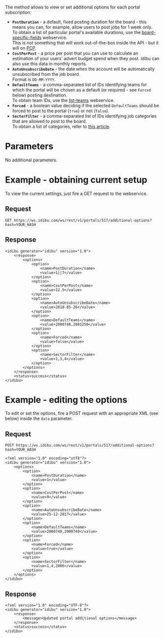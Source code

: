 <p>The method allows to view or set additional options for each portal subscription:</p>
<ul>
  <li><strong><code>PostDuration</code></strong> - a default, fixed posting duration for the board - this means you can, for example, allow users to post jobs for 1 week only.<br/>To obtain a list of particular portal's available durations, use the <a href="https://github.com/oneworldmarket/idibu-api/blob/master/api-v3/board-specific-fields.md" target="_blank">board-specific-fields</a> webservice.<br/>This is not something that will work out-of-the-box inside the API - but it will on <a href="https://github.com/oneworldmarket/idibu-api/blob/master/api-v3/pcp.md" target="_blank">PCP</a>.</li>
  <li><strong><code>CostPerPost</code></strong> - a price per post that you can use to calculate an estimation of your users' advert budget spend when they post. Idibu can also use this data in monthly reports.</li>
  <li><strong><code>AutoUnsubscribeDate</code></strong> - the date when the account will be automatically unsubscribed from the job board.<br/>Format is <code>DD-MM-YYYY</code>.</li>
  <li><strong><code>DefaultTeams</code></strong> - a comma-separated list of IDs identifying teams for which the portal will be chosen as a default (or required - see <code>Forced</code> below) posting destination.<br/>To obtain team IDs, use the <a href="https://github.com/oneworldmarket/idibu-api/blob/master/webservices/user-management/list-teams.md" target="_blank">list-teams</a> webservice.</li>
  <li><strong><code>Forced</code></strong> - a boolean value deciding if the selected <code>DefaultTeams</code> should be forced to post to the portal (<code>true</code>) or not (<code>false</code>).</li>
  <li><strong><code>SectorFilter</code></strong> - a comma-separated list of IDs identifying job categories that are allowed to post to the board.<br/>To obtain a list of categories, refer to <a href="https://github.com/oneworldmarket/idibu-api/blob/master/api-v3/Sector-and-locations.md" target="_blank">this article</a>.</li>
</ul>
<h1>Parameters</h1>
<p>No additional parameters.</p>
<h1>Example - obtaining current setup</h1>
<p>To view the current settings, just fire a GET request to the webservice.</p>
<h2>Request</h2>
<pre><code>GET https://ws.idibu.com/ws/rest/v1/portals/517/additional-options?hash=YOUR_HASH</code></pre>
<h2>Response</h2>
<pre><code type="xml">&lt;idibu generator=&quot;idibu&quot; version=&quot;1.0&quot;&gt;
	&lt;response&gt;
		&lt;options&gt;
			&lt;option&gt;
				&lt;name&gt;PostDuration&lt;/name&gt;
				&lt;value&gt;1||7&lt;/value&gt;
			&lt;/option&gt;
			&lt;option&gt;
				&lt;name&gt;CostPerPost&lt;/name&gt;
				&lt;value&gt;12.5&lt;/value&gt;
			&lt;/option&gt;
			&lt;option&gt;
				&lt;name&gt;AutoUnsubscribeDate&lt;/name&gt;
				&lt;value&gt;2018-05-26&lt;/value&gt;
			&lt;/option&gt;
			&lt;option&gt;
				&lt;name&gt;DefaultTeams&lt;/name&gt;
				&lt;value&gt;2000748,2001250&lt;/value&gt;
			&lt;/option&gt;
			&lt;option&gt;
				&lt;name&gt;Forced&lt;/name&gt;
				&lt;value&gt;false&lt;/value&gt;
			&lt;/option&gt;
			&lt;option&gt;
				&lt;name&gt;SectorFilter&lt;/name&gt;
				&lt;value&gt;1,3,4&lt;/value&gt;
			&lt;/option&gt;
		&lt;/options&gt;
	&lt;/response&gt;
	&lt;status&gt;success&lt;/status&gt;
&lt;/idibu&gt;
</code></pre>
<h1>Example - editing the options</h1>
<p>To edit or set the options, fire a POST request with an appropriate XML (see below) inside the <code>data</code> parameter.</p>
<h2>Request</h2>
<pre><code>POST https://ws.idibu.com/ws/rest/v1/portals/517/additional-options?hash=YOUR_HASH</code></pre>
<pre><code type="xml">&lt;?xml version=&quot;1.0&quot; encoding=&quot;utf8&quot;?&gt;
&lt;idibu generator=&quot;idibu&quot; version=&quot;1.0&quot;&gt;
	&lt;options&gt;
		&lt;option&gt;
			&lt;name&gt;PostDuration&lt;/name&gt;
			&lt;value&gt;1&lt;/value&gt;
		&lt;/option&gt;
		&lt;option&gt;
			&lt;name&gt;CostPerPost&lt;/name&gt;
			&lt;value&gt;9&lt;/value&gt;
		&lt;/option&gt;
		&lt;option&gt;
			&lt;name&gt;AutoUnsubscribeDate&lt;/name&gt;
			&lt;value&gt;25-12-2017&lt;/value&gt;
		&lt;/option&gt;
		&lt;option&gt;
			&lt;name&gt;DefaultTeams&lt;/name&gt;
			&lt;value&gt;2000748,2000749&lt;/value&gt;
		&lt;/option&gt;
		&lt;option&gt;
			&lt;name&gt;Forced&lt;/name&gt;
			&lt;value&gt;true&lt;/value&gt;
		&lt;/option&gt;
		&lt;option&gt;
			&lt;name&gt;SectorFilter&lt;/name&gt;
			&lt;value&gt;1,4,2806&lt;/value&gt;
		&lt;/option&gt;
	&lt;/options&gt;
&lt;/idibu&gt;
</code></pre>
<h2>Response</h2>
<pre><code type="xml">&lt;?xml version=&quot;1.0&quot; encoding=&quot;UTF-8&quot;?&gt;
&lt;idibu generator=&quot;idibu&quot; version=&quot;1.0&quot;&gt;
	&lt;response&gt;
		&lt;message&gt;Updated portal additional options&lt;/message&gt;
	&lt;/response&gt;
	&lt;status&gt;success&lt;/status&gt;
&lt;/idibu&gt;
</code></pre>
